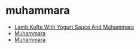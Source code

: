 # muhammara

 * [Lamb Kofte With Yogurt Sauce And Muhammara](index/l/lamb-kofte-with-yogurt-sauce-and-muhammara-356770.json)
 * [Muhammara](index/m/muhammara-10982.json)
 * [Muhammara](index/m/muhammara-350402.json)
